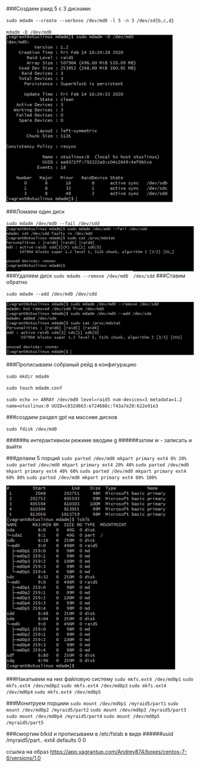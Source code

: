 ###Создаем раид 5 с 3 дисками:  

`sudo mdadm --create --verbose /dev/md0 -l 5 -n 3 /dev/sd{b,c,d}`

`mdadm -D /dev/md0`  
![picture1](https://github.com/Andrey874/D-Z/blob/master/1.jpg)



###Ломаем один диск

`sudo mdadm /dev/md0 --fail /dev/sdd`
![fail](https://github.com/Andrey874/D-Z/blob/master/2fail.jpg)
###Удаляем диск
`sudo mdadm --remove /dev/md0  /dev/sdd`
###Ставим обратно  

`sudo mdadm --add /dev/md0 /dev/sdd`

![repair](https://github.com/Andrey874/D-Z/blob/master/3repair.jpg)

###Прописываем собраный рейд в конфигурацию  

`sudo mkdir mdadm`

`sudo touch mdadm.conf`  

`sudo echo >> ARRAY /dev/md0 level=raid5 num-devices=3 metadata=1.2 name=otuslinux:0 UUID=c832d663:e724688c:f43a7e20:622e91e3`  


###создаем раздел gpt на массиве дисков  

`sudo fdisk /dev/md0`  

######в интерактивном режиме вводим g
######затем w - записать и выйти

###делаем 5 порций
`sudo parted /dev/md0 mkpart primary ext4 0% 20%`
`sudo parted /dev/md0 mkpart primary ext4 20% 40%`
`sudo parted /dev/md0 mkpart primary ext4 40% 60%`
`sudo parted /dev/md0 mkpart primary ext4 60% 80%`
`sudo parted /dev/md0 mkpart primary ext4 80% 100%`

![part](https://github.com/Andrey874/D-Z/blob/master/4partition.jpg)

###Накатывем на них файловую систему
 `sudo mkfs.ext4 /dev/md0p1`
 `sudo mkfs.ext4 /dev/md0p2`
 `sudo mkfs.ext4 /dev/md0p3`
 `sudo mkfs.ext4 /dev/md0p4`
 `sudo mkfs.ext4 /dev/md0p5`

###Монитруем порциии
`sudo mount /dev/md0p1 /myraid5/part1`
`sudo mount /dev/md0p2 /myraid5/part2`
`sudo mount /dev/md0p3 /myraid5/part3`
`sudo mount /dev/md0p4 /myraid5/part4`
`sudo mount /dev/md0p5 /myraid5/part5`

###смортим blkid и прописываем в /etc/fstab в виде
######uuid	/myraid5/part..		ext4 	defaults 0 0


cсылка на образ
https://app.vagrantup.com/Andrey874/boxes/centos-7-6/versions/1.0
